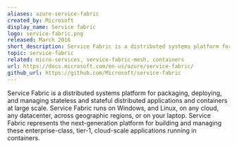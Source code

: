 ```yaml
---
aliases: azure-service-fabric
created_by: Microsoft
display_name: Service fabric
logo: service-fabric.png
released: March 2016
short_description: Service Fabric is a distributed systems platform for distributed applications and containers at large scale.
topic: service-fabric
related: micro-services, service-fabric-mesh, containers
url: https://docs.microsoft.com/en-us/azure/service-fabric/
github_url: https://github.com/Microsoft/service-fabric
---
```

Service Fabric is a distributed systems platform for packaging, deploying, and managing stateless and stateful distributed applications and containers at large scale. Service Fabric runs on Windows, and Linux, on any cloud, any datacenter, across geographic regions, or on your laptop. Service Fabric represents the next-generation platform for building and managing these enterprise-class, tier-1, cloud-scale applications running in containers.
